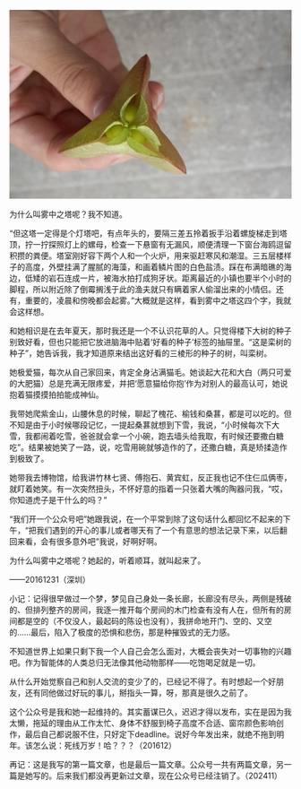 
![](assets/开第一篇/20150929_113106.jpg)

为什么叫雾中之塔呢？我不知道。

“但这塔一定得是个灯塔吧，有点年头的，要隔三差五拎着扳手沿着螺旋梯走到塔顶，拧一拧探照灯上的螺母，检查一下悬窗有无漏风，顺便清理一下窗台海鸥逗留积攒的粪便。塔室刚好容下两个人和一个火炉，用来驱赶寒风和潮湿。三五层楼样子的高度，外壁挂满了腥腻的海藻，和画着鳞片图的白色盐渍。踩在布满暗礁的海边，低矮的岩石连成一片，被海水拍打成狗牙状。距离最近的小镇也要半个小时的脚程，所以附近除了倒霉搁浅于此的渔夫就只有瞒着家人偷溜出来的小情侣。还有，重要的，凌晨和傍晚都会起雾。”大概就是这样，看到雾中之塔这四个字，我就会这样想。

和她相识是在去年夏天，那时我还是一个不认识花草的人。只觉得楼下大树的种子别致好看，但也只能把它放进脑海中贴着‘好看的种子’标签的抽屉里。“这是栾树的种子”，她告诉我，我才知道原来结出这好看的三棱形的种子的树，叫栾树。

她极爱猫，每次从自己家回来，肯定全身沾满猫毛。她谈起大花和大白（两只可爱的大肥猫）总是充满无限疼爱，并把‘愿意猫给你抱’作为对别人的最高认可，她说抱着猫摸摸拍拍能成神仙。

我带她爬紫金山，山腰休息的时候，聊起了槐花、榆钱和桑葚，都是可以吃的。但不知是由于小时候哪段记忆，一提起桑葚就想到下雪，我说，“小时候每次下大雪，我都闹着吃雪，爸爸就会拿一个小碗，跑去墙头给我取，有时候还要撒白糖吃”。结果被她笑了一路，说，吃雪用碗就够造作的了，还撒白糖，真是矫揉造作到极致了。

她带我去博物馆，给我讲竹林七贤、傅抱石、黄宾虹，反正我也记不住仨瓜俩枣，就盯着她笑。有一次突然扭头，不怀好意的指着一只张着大嘴的陶器问我，“哎，你知道虎子是干什么的吗？”

“我们开一个公众号吧”她跟我说，在一个平常到除了这句话什么都回忆不起来的下午，“把我们遇到的开心的事儿或者哪天有了一个有意思的想法记录下来，以后翻回来看，会有很多意外吧”我说，好啊好啊。

为什么叫雾中之塔呢？她起的，听着顺耳，就叫起来了。

——20161231（深圳）

小记：记得很早做过一个梦，梦见自己身处一条长廊，长廊没有尽头，两侧是残破的、但排列整齐的房间，我逐一推开每个房间的木门检查有没有人在，但所有的房间都是空的（不仅没人，最起码的陈设也没有），我拼命地开门、空的、又空的……最后，陷入了极度的恐惧和悲伤，那是种摧毁式的无力感。

不知道世界上如果只剩下我一个人自己会怎么面对，大概会丧失对一切事物的兴趣吧。作为智能体的人类总归无法像其他动物那样——吃饱喝足就是一切。

从什么开始觉察自己和别人交流的变少了的，已经记不得了。有时想起一个好朋友，还有同他做过好玩的事儿，掰指头一算，呀，那真是很久之前了。

这个公众号是我和她一起维持的。其实蓄谋已久，迟迟才得以发布，实在是因为我太懒，拖延的理由从工作太忙、身体不舒服到椅子高度不合适、窗帘颜色影响创作，最后自己都说服不住，只好定下deadline。说好今年发出来，就绝不拖到明年。该怎么说：死线万岁！哈？？？（201612）

再记：这是我写的第一篇文章，也是最后一篇文章。公众号一共有两篇文章，另一篇是她写的。后来我们都没再更新过文章，现在公众号已经注销了。（202411）
